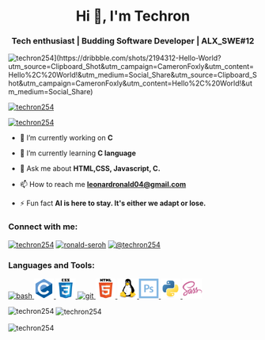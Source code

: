 <h1 align="center">Hi 👋, I'm Techron</h1>
<h3 align="center">Tech enthusiast | Budding Software Developer | ALX_SWE#12</h3>

<p align="left"> <img src="[https://komarev.com/ghpvc/?username=techron254&label=Profile%20views&color=0e75b6&style=flat" alt="techron254](https://dribbble.com/shots/2194312-Hello-World?utm_source=Clipboard_Shot&utm_campaign=CameronFoxly&utm_content=Hello%2C%20World!&utm_medium=Social_Share&utm_source=Clipboard_Shot&utm_campaign=CameronFoxly&utm_content=Hello%2C%20World!&utm_medium=Social_Share)" /> </p>

<p align="left"> <a href="https://github.com/ryo-ma/github-profile-trophy"><img src="https://github-profile-trophy.vercel.app/?username=techron254" alt="techron254" /></a> </p>

<p align="left"> <a href="https://twitter.com/techron254" target="blank"><img src="https://img.shields.io/twitter/follow/techron254?logo=twitter&style=for-the-badge" alt="techron254" /></a> </p>

- 🔭 I’m currently working on **C**

- 🌱 I’m currently learning **C language**

- 💬 Ask me about **HTML,CSS, Javascript, C.**

- 📫 How to reach me **leonardronald04@gmail.com**

- ⚡ Fun fact **AI is here to stay. It's either we adapt or lose.**

<h3 align="left">Connect with me:</h3>
<p align="left">
<a href="https://twitter.com/techron254" target="blank"><img align="center" src="https://raw.githubusercontent.com/rahuldkjain/github-profile-readme-generator/master/src/images/icons/Social/twitter.svg" alt="techron254" height="30" width="40" /></a>
<a href="https://linkedin.com/in/ronald-seroh" target="blank"><img align="center" src="https://raw.githubusercontent.com/rahuldkjain/github-profile-readme-generator/master/src/images/icons/Social/linked-in-alt.svg" alt="ronald-seroh" height="30" width="40" /></a>
<a href="https://instagram.com/@techron254" target="blank"><img align="center" src="https://raw.githubusercontent.com/rahuldkjain/github-profile-readme-generator/master/src/images/icons/Social/instagram.svg" alt="@techron254" height="30" width="40" /></a>
</p>

<h3 align="left">Languages and Tools:</h3>
<p align="left"> <a href="https://www.gnu.org/software/bash/" target="_blank" rel="noreferrer"> <img src="https://www.vectorlogo.zone/logos/gnu_bash/gnu_bash-icon.svg" alt="bash" width="40" height="40"/> </a> <a href="https://www.cprogramming.com/" target="_blank" rel="noreferrer"> <img src="https://raw.githubusercontent.com/devicons/devicon/master/icons/c/c-original.svg" alt="c" width="40" height="40"/> </a> <a href="https://www.w3schools.com/css/" target="_blank" rel="noreferrer"> <img src="https://raw.githubusercontent.com/devicons/devicon/master/icons/css3/css3-original-wordmark.svg" alt="css3" width="40" height="40"/> </a> <a href="https://git-scm.com/" target="_blank" rel="noreferrer"> <img src="https://www.vectorlogo.zone/logos/git-scm/git-scm-icon.svg" alt="git" width="40" height="40"/> </a> <a href="https://www.w3.org/html/" target="_blank" rel="noreferrer"> <img src="https://raw.githubusercontent.com/devicons/devicon/master/icons/html5/html5-original-wordmark.svg" alt="html5" width="40" height="40"/> </a> <a href="https://www.linux.org/" target="_blank" rel="noreferrer"> <img src="https://raw.githubusercontent.com/devicons/devicon/master/icons/linux/linux-original.svg" alt="linux" width="40" height="40"/> </a> <a href="https://www.photoshop.com/en" target="_blank" rel="noreferrer"> <img src="https://raw.githubusercontent.com/devicons/devicon/master/icons/photoshop/photoshop-line.svg" alt="photoshop" width="40" height="40"/> </a> <a href="https://www.python.org" target="_blank" rel="noreferrer"> <img src="https://raw.githubusercontent.com/devicons/devicon/master/icons/python/python-original.svg" alt="python" width="40" height="40"/> </a> <a href="https://sass-lang.com" target="_blank" rel="noreferrer"> <img src="https://raw.githubusercontent.com/devicons/devicon/master/icons/sass/sass-original.svg" alt="sass" width="40" height="40"/> </a> </p>

<p><img align="left" src="https://github-readme-stats.vercel.app/api/top-langs?username=techron254&show_icons=true&locale=en&layout=compact" alt="techron254" /></p>

<p>&nbsp;<img align="center" src="https://github-readme-stats.vercel.app/api?username=techron254&show_icons=true&locale=en" alt="techron254" /></p>

<p><img align="center" src="https://github-readme-streak-stats.herokuapp.com/?user=techron254&" alt="techron254" /></p>

